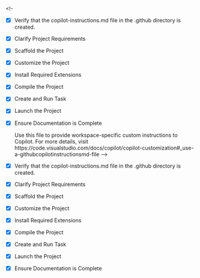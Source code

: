 <!-<!-- Use this file to provide workspace-specific custom instructions to Copilot. For more details, visit https://code.visualstudio.com/docs/copilot/copilot-customization#_use-a-githubcopilotinstructionsmd-file -->
- [x] Verify that the copilot-instructions.md file in the .github directory is created.

- [x] Clarify Project Requirements
	<!-- Portfolio website for Alisha Ibarra Bello using Astro framework - COMPLETED -->

- [x] Scaffold the Project
	<!-- Created Astro project structure with all components - COMPLETED -->

- [x] Customize the Project
	<!-- Developed complete portfolio with personal data and professional experience - COMPLETED -->

- [x] Install Required Extensions
	<!-- No specific extensions required - COMPLETED -->

- [x] Compile the Project
	<!-- Installed dependencies and built project successfully - COMPLETED -->

- [x] Create and Run Task
	<!-- Created development server task - COMPLETED -->

- [x] Launch the Project
	<!-- Development server running at localhost:4321 - COMPLETED -->

- [x] Ensure Documentation is Complete
	<!-- Updated README.md with complete project information - COMPLETED -->Use this file to provide workspace-specific custom instructions to Copilot. For more details, visit https://code.visualstudio.com/docs/copilot/copilot-customization#_use-a-githubcopilotinstructionsmd-file -->
- [x] Verify that the copilot-instructions.md file in the .github directory is created.

- [x] Clarify Project Requirements
	<!-- Portfolio website for Alisha Ibarra Bello using Astro framework - COMPLETED -->

- [x] Scaffold the Project
	<!-- Created Astro project structure with all components - COMPLETED -->

- [x] Customize the Project
	<!-- Developed complete portfolio with personal data and professional experience - COMPLETED -->

- [x] Install Required Extensions
	<!-- No specific extensions required - COMPLETED -->

- [x] Compile the Project
	<!-- Installed dependencies and built project successfully - COMPLETED -->

- [x] Create and Run Task
	<!-- Created development server task - COMPLETED -->

- [x] Launch the Project
	<!-- Development server running at localhost:4321 - COMPLETED -->

- [x] Ensure Documentation is Complete
	<!-- Updated README.md with complete project information - COMPLETED -->
